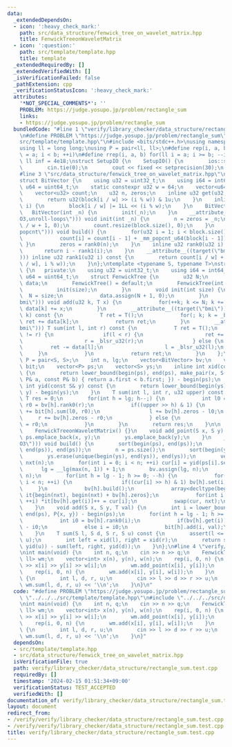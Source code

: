 ```yaml
---
data:
  _extendedDependsOn:
  - icon: ':heavy_check_mark:'
    path: src/data_structure/fenwick_tree_on_wavelet_matrix.hpp
    title: FenwickTreeonWaveletMatrix
  - icon: ':question:'
    path: src/template/template.hpp
    title: template
  _extendedRequiredBy: []
  _extendedVerifiedWith: []
  _isVerificationFailed: false
  _pathExtension: cpp
  _verificationStatusIcon: ':heavy_check_mark:'
  attributes:
    '*NOT_SPECIAL_COMMENTS*': ''
    PROBLEM: https://judge.yosupo.jp/problem/rectangle_sum
    links:
    - https://judge.yosupo.jp/problem/rectangle_sum
  bundledCode: "#line 1 \"verify/library_checker/data_structure/rectangle_sum.test.cpp\"\
    \n#define PROBLEM \"https://judge.yosupo.jp/problem/rectangle_sum\"\n#line 2 \"\
    src/template/template.hpp\"\n#include <bits/stdc++.h>\nusing namespace std;\n\
    using ll = long long;\nusing P = pair<ll, ll>;\n#define rep(i, a, b) for(ll i\
    \ = a; i < b; ++i)\n#define rrep(i, a, b) for(ll i = a; i >= b; --i)\nconstexpr\
    \ ll inf = 4e18;\nstruct SetupIO {\n    SetupIO() {\n        ios::sync_with_stdio(0);\n\
    \        cin.tie(0);\n        cout << fixed << setprecision(30);\n    }\n} setup_io;\n\
    #line 3 \"src/data_structure/fenwick_tree_on_wavelet_matrix.hpp\"\n#include <immintrin.h>\n\
    struct BitVector {\n    using u32 = uint32_t;\n    using i64 = int64_t;\n    using\
    \ u64 = uint64_t;\n    static constexpr u32 w = 64;\n    vector<u64> block;\n\
    \    vector<u32> count;\n    u32 n, zeros;\n    inline u32 get(u32 i) const {\n\
    \        return u32(block[i / w] >> (i % w)) & 1u;\n    }\n    inline void set(u32\
    \ i) {\n        block[i / w] |= 1LL << (i % w);\n    }\n    BitVector() {}\n \
    \   BitVector(int _n) {\n        init(_n);\n    }\n    __attribute__((optimize(\"\
    O3,unroll-loops\"))) void init(int _n) {\n        n = zeros = _n;\n        block.resize(n\
    \ / w + 1, 0);\n        count.resize(block.size(), 0);\n    }\n    __attribute__((target(\"\
    popcnt\"))) void build() {\n        for(u32 i = 1; i < block.size(); ++i) {\n\
    \            count[i] = count[i - 1] + _mm_popcnt_u64(block[i - 1]);\n       \
    \ }\n        zeros = rank0(n);\n    }\n    inline u32 rank0(u32 i) const {\n \
    \       return i - rank1(i);\n    }\n    __attribute__((target(\"bmi2,popcnt\"\
    ))) inline u32 rank1(u32 i) const {\n        return count[i / w] + _mm_popcnt_u64(_bzhi_u64(block[i\
    \ / w], i % w));\n    }\n};\ntemplate <typename S, typename T>\nstruct FenwickTreeonWaveletMatrix\
    \ {\n   private:\n    using u32 = uint32_t;\n    using i64 = int64_t;\n    using\
    \ u64 = uint64_t;\n    struct FenwickTree {\n        u32 N;\n        vector<T>\
    \ data;\n        FenwickTree() = default;\n        FenwickTree(int size) {\n \
    \           init(size);\n        }\n        void init(int size) {\n          \
    \  N = size;\n            data.assign(N + 1, 0);\n        }\n        __attribute__((target(\"\
    bmi\"))) void add(u32 k, T x) {\n            for(++k; k <= N; k += _blsi_u32(k))\
    \ data[k] += x;\n        }\n        __attribute__((target(\"bmi\"))) T sum(u32\
    \ k) const {\n            T ret = T();\n            for(; k; k = _blsr_u32(k))\
    \ ret += data[k];\n            return ret;\n        }\n        __attribute__((target(\"\
    bmi\"))) T sum(int l, int r) const {\n            T ret = T();\n            while(l\
    \ != r) {\n                if(l < r) {\n                    ret += data[r];\n\
    \                    r = _blsr_u32(r);\n                } else {\n           \
    \         ret -= data[l];\n                    l = _blsr_u32(l);\n           \
    \     }\n            }\n            return ret;\n        }\n    };\n    using\
    \ P = pair<S, S>;\n    int n, lg;\n    vector<BitVector> bv;\n    vector<FenwickTree>\
    \ bit;\n    vector<P> ps;\n    vector<S> ys;\n    inline int xid(const S& x) const\
    \ {\n        return lower_bound(begin(ps), end(ps), make_pair(x, S()), [](const\
    \ P& a, const P& b) { return a.first < b.first; }) - begin(ps);\n    }\n    inline\
    \ int yid(const S& y) const {\n        return lower_bound(begin(ys), end(ys),\
    \ y) - begin(ys);\n    }\n    T sum(int l, int r, u32 upper) const {\n       \
    \ T res = 0;\n        for(int h = lg; h--;) {\n            int l0 = bv[h].rank0(l),\
    \ r0 = bv[h].rank0(r);\n            if((upper >> h) & 1) {\n                res\
    \ += bit[h].sum(l0, r0);\n                l += bv[h].zeros - l0;\n           \
    \     r += bv[h].zeros - r0;\n            } else {\n                l = l0, r\
    \ = r0;\n            }\n        }\n        return res;\n    }\n\n   public:\n\
    \    FenwickTreeonWaveletMatrix() {}\n    void add_point(S x, S y) {\n       \
    \ ps.emplace_back(x, y);\n        ys.emplace_back(y);\n    }\n    __attribute__((optimize(\"\
    O3\"))) void build() {\n        sort(begin(ps), end(ps));\n        ps.erase(unique(begin(ps),\
    \ end(ps)), end(ps));\n        n = ps.size();\n        sort(begin(ys), end(ys));\n\
    \        ys.erase(unique(begin(ys), end(ys)), end(ys));\n        vector<u32> cur(n),\
    \ nxt(n);\n        for(int i = 0; i < n; ++i) cur[i] = yid(ps[i].second);\n  \
    \      lg = __lg(max(n, 1)) + 1;\n        bv.assign(lg, n);\n        bit.assign(lg,\
    \ n);\n        for(int h = lg - 1; h >= 0; --h) {\n            for(int i = 0;\
    \ i < n; ++i) {\n                if((cur[i] >> h) & 1) bv[h].set(i);\n       \
    \     }\n            bv[h].build();\n            array<decltype(begin(nxt)), 2>\
    \ it{begin(nxt), begin(nxt) + bv[h].zeros};\n            for(int i = 0; i < n;\
    \ ++i) *it[bv[h].get(i)]++ = cur[i];\n            swap(cur, nxt);\n        }\n\
    \    }\n    void add(S x, S y, T val) {\n        int i = lower_bound(begin(ps),\
    \ end(ps), P{x, y}) - begin(ps);\n        for(int h = lg - 1; h >= 0; --h) {\n\
    \            int i0 = bv[h].rank0(i);\n            if(bv[h].get(i)) i += bv[h].zeros\
    \ - i0;\n            else i = i0;\n            bit[h].add(i, val);\n        }\n\
    \    }\n    T sum(S l, S d, S r, S u) const {\n        assert(l <= r and d <=\
    \ u);\n        int left = xid(l), right = xid(r);\n        return sum(left, right,\
    \ yid(u)) - sum(left, right, yid(d));\n    }\n};\n#line 4 \"verify/library_checker/data_structure/rectangle_sum.test.cpp\"\
    \nint main(void) {\n    int n, q;\n    cin >> n >> q;\n    FenwickTreeonWaveletMatrix<int,\
    \ ll> wm;\n    vector<int> x(n), y(n), w(n);\n    rep(i, 0, n) {\n        cin\
    \ >> x[i] >> y[i] >> w[i];\n        wm.add_point(x[i], y[i]);\n    }\n    wm.build();\n\
    \    rep(i, 0, n) {\n        wm.add(x[i], y[i], w[i]);\n    }\n    while(q--)\
    \ {\n        int l, d, r, u;\n        cin >> l >> d >> r >> u;\n        cout <<\
    \ wm.sum(l, d, r, u) << '\\n';\n    }\n}\n"
  code: "#define PROBLEM \"https://judge.yosupo.jp/problem/rectangle_sum\"\n#include\
    \ \"../../../src/template/template.hpp\"\n#include \"../../../src/data_structure/fenwick_tree_on_wavelet_matrix.hpp\"\
    \nint main(void) {\n    int n, q;\n    cin >> n >> q;\n    FenwickTreeonWaveletMatrix<int,\
    \ ll> wm;\n    vector<int> x(n), y(n), w(n);\n    rep(i, 0, n) {\n        cin\
    \ >> x[i] >> y[i] >> w[i];\n        wm.add_point(x[i], y[i]);\n    }\n    wm.build();\n\
    \    rep(i, 0, n) {\n        wm.add(x[i], y[i], w[i]);\n    }\n    while(q--)\
    \ {\n        int l, d, r, u;\n        cin >> l >> d >> r >> u;\n        cout <<\
    \ wm.sum(l, d, r, u) << '\\n';\n    }\n}"
  dependsOn:
  - src/template/template.hpp
  - src/data_structure/fenwick_tree_on_wavelet_matrix.hpp
  isVerificationFile: true
  path: verify/library_checker/data_structure/rectangle_sum.test.cpp
  requiredBy: []
  timestamp: '2024-02-15 01:51:34+09:00'
  verificationStatus: TEST_ACCEPTED
  verifiedWith: []
documentation_of: verify/library_checker/data_structure/rectangle_sum.test.cpp
layout: document
redirect_from:
- /verify/verify/library_checker/data_structure/rectangle_sum.test.cpp
- /verify/verify/library_checker/data_structure/rectangle_sum.test.cpp.html
title: verify/library_checker/data_structure/rectangle_sum.test.cpp
---
```

